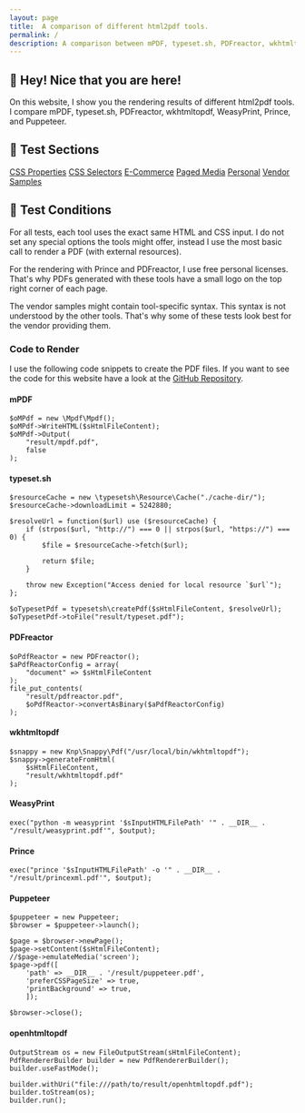 ```yaml
---
layout: page
title:  A comparison of different html2pdf tools.
permalink: /
description: A comparison between mPDF, typeset.sh, PDFreactor, wkhtmltopdf, WeasyPrint, Prince, and Puppeteer.
---
```


## 👋 Hey! Nice that you are here!

On this website, I show you the rendering results of different html2pdf tools. I compare mPDF, typeset.sh, PDFreactor, wkhtmltopdf, WeasyPrint, Prince, and Puppeteer.

## 🔬 Test Sections
<div class="boxes"><a href="/CSS-Properties/">CSS Properties</a>
<a href="/CSS-Selectors/">CSS Selectors</a>
<a href="/E-Commerce/">E-Commerce</a>
<a href="/Paged-Media/">Paged Media</a>
<a href="/Personal/">Personal</a>
<a href="/Vendor-Samples/">Vendor Samples</a>
</div>

## 🔬 Test Conditions

For all tests, each tool uses the exact same HTML and CSS input. I do not set any special options the tools might offer, instead I use the most basic call to render a PDF (with external resources).

For the rendering with Prince and PDFreactor, I use free personal licenses. That's why PDFs generated with these tools have a small logo on the top right corner of each page.

The vendor samples might contain tool-specific syntax. This syntax is not understood by the other tools. That's why some of these tests look best for the vendor providing them.

### Code to Render

I use the following code snippets to create the PDF files. If you want to see the code for this website have a look at the [GitHub Repository](https://github.com/azettl/compare.html2pdf.tools).

#### mPDF

<pre><code class="hljs php">$oMPdf = <span class="hljs-keyword">new</span> \Mpdf\Mpdf();
$oMPdf-&gt;WriteHTML($sHtmlFileContent);
$oMPdf-&gt;Output(
    <span class="hljs-string">"result/mpdf.pdf"</span>, 
    <span class="hljs-keyword">false</span>
);</code></pre>

#### typeset.sh

<pre><code class="hljs php">$resourceCache = <span class="hljs-keyword">new</span> \typesetsh\Resource\Cache(<span class="hljs-string">"./cache-dir/"</span>);
$resourceCache-&gt;downloadLimit = <span class="hljs-number">5242880</span>;

$resolveUrl = <span class="hljs-function"><span class="hljs-keyword">function</span><span class="hljs-params">($url)</span> <span class="hljs-title">use</span> <span class="hljs-params">($resourceCache)</span> </span>{
    <span class="hljs-keyword">if</span> (strpos($url, <span class="hljs-string">"http://"</span>) === <span class="hljs-number">0</span> || strpos($url, <span class="hljs-string">"https://"</span>) === <span class="hljs-number">0</span>) {
        $file = $resourceCache-&gt;fetch($url);

        <span class="hljs-keyword">return</span> $file;
    }

    <span class="hljs-keyword">throw</span> <span class="hljs-keyword">new</span> <span class="hljs-keyword">Exception</span>(<span class="hljs-string">"Access denied for local resource `$url`"</span>);
};

$oTypesetPdf = typesetsh\createPdf($sHtmlFileContent, $resolveUrl);
$oTypesetPdf-&gt;toFile(<span class="hljs-string">"result/typeset.pdf"</span>);</code></pre>

#### PDFreactor

<pre><code class="hljs php">$oPdfReactor = <span class="hljs-keyword">new</span> PDFreactor();
$aPdfReactorConfig = <span class="hljs-keyword">array</span>(
    <span class="hljs-string">"document"</span> =&gt; $sHtmlFileContent
);
file_put_contents(
    <span class="hljs-string">"result/pdfreactor.pdf"</span>, 
    $oPdfReactor-&gt;convertAsBinary($aPdfReactorConfig)
);</code></pre>

#### wkhtmltopdf

<pre><code class="hljs php">$snappy = <span class="hljs-keyword">new</span> Knp\Snappy\Pdf(<span class="hljs-string">"/usr/local/bin/wkhtmltopdf"</span>);
$snappy-&gt;generateFromHtml(
    $sHtmlFileContent, 
    <span class="hljs-string">"result/wkhtmltopdf.pdf"</span>
);</code></pre>

#### WeasyPrint

<pre><code class="hljs php">exec(<span class="hljs-string">"python -m weasyprint '$sInputHTMLFilePath' '"</span> . <span class="hljs-keyword">__DIR__</span> . <span class="hljs-string">"/result/weasyprint.pdf'"</span>, $output);</code></pre>

#### Prince

<pre><code class="hljs php">exec(<span class="hljs-string">"prince '$sInputHTMLFilePath' -o '"</span> . <span class="hljs-keyword">__DIR__</span> . <span class="hljs-string">"/result/princexml.pdf'"</span>, $output);</code></pre>

#### Puppeteer

<pre><code class="hljs php">$puppeteer = <span class="hljs-keyword">new</span> Puppeteer;
$browser = $puppeteer-&gt;launch();

$page = $browser-&gt;newPage();
$page-&gt;setContent($sHtmlFileContent);
<span class="hljs-comment">//$page-&gt;emulateMedia('screen');</span>
$page-&gt;pdf([
    <span class="hljs-string">'path'</span> =&gt; <span class="hljs-keyword">__DIR__</span> . <span class="hljs-string">'/result/puppeteer.pdf'</span>,
    <span class="hljs-string">'preferCSSPageSize'</span> =&gt; <span class="hljs-keyword">true</span>,
    <span class="hljs-string">'printBackground'</span> =&gt; <span class="hljs-keyword">true</span>,
    ]);

$browser-&gt;close();</code></pre>

#### openhtmltopdf
<pre><code class="hljs java">OutputStream os = <span class="hljs-keyword">new</span> FileOutputStream(sHtmlFileContent);
PdfRendererBuilder builder = <span class="hljs-keyword">new</span> PdfRendererBuilder();
builder.useFastMode();

builder.withUri(<span class="hljs-string">"file:///path/to/result/openhtmltopdf.pdf"</span>);
builder.toStream(os);
builder.run();</code></pre>

